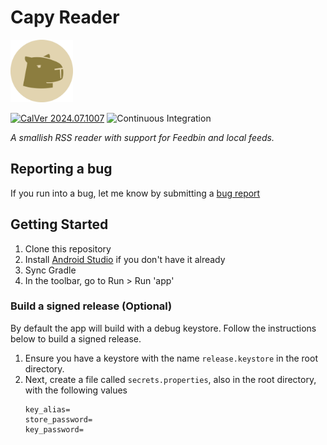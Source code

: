 # Capy Reader

<img src="./site/capy.png" width="100px">

[![CalVer 2024.07.1007][img_version]][url_version] ![Continuous Integration](https://github.com/jocmp/capyreader/actions/workflows/ci.yml/badge.svg)

_A smallish RSS reader with support for Feedbin and local feeds._

<!-- [Download on Google Play][google_play_link] -->

## Reporting a bug

If you run into a bug, let me know by submitting a [bug report](https://github.com/jocmp/capyreader/issues/new?labels=bug&template=bug_report.yml)

## Getting Started

1. Clone this repository
2. Install [Android Studio](https://developer.android.com/studio) if you don't have it already
3. Sync Gradle
4. In the toolbar, go to Run > Run 'app'

### Build a signed release (Optional)

By default the app will build with a debug keystore. Follow the instructions below to build a signed release.

1. Ensure you have a keystore with the name `release.keystore` in the root directory.
2. Next, create a file called `secrets.properties`, also in the root directory, with the following values
    ```properties
    key_alias=
    store_password=
    key_password=
    ```


[img_version]: https://img.shields.io/static/v1.svg?label=CalVer&message=2024.07.1007&color=blue
[url_version]: https://github.com/jocmp/capyreader
[google_play_link]: https://example.com
